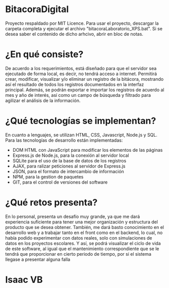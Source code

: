 # BitacoraDigital
Proyecto respaldado por MIT Licence. Para usar el proyecto, descargar la carpeta completa y ejecutar el archivo "bitacoraLaboratorio_XPS.bat". Si se desea saber el contenido de dicho arhcivo, abrir en bloc de notas.

# ¿En qué consiste?
De acuerdo a los requerimientos, está diseñado para que el servidor sea ejecutado de forma local, es decir, no tendrá acceso a internet. 
Permitirá crear, modificar, visualizar y/o eliminar un registro de la bitácora, mostrando así el resultado de todos los registros documentados en la interfaz principal. Además, se podrán exportar e importar los registros de acuerdo al mes y año de interés, así como un campo de búsqueda y filtrado para agilizar el análisis de la información.

# ¿Qué tecnologías se implementan?
En cuanto a lenguajes, se utilizan HTML, CSS, Javascript, Node.js y SQL. 
Para las tecnologías de desarrollo están implementadas:
+ DOM HTML con JavaScript para modificar los elementos de las páginas
+ Express.js de Node.js, para la conexión al servidor local
+ SQLite para el uso de la base de datos de los registros
+ AJAX, para ralizar peticiones al servidor de Express.js
+ JSON, para el formato de intercambio de información
+ NPM, para la gestion de paquetes
+ GIT, para el control de versiones del software

# ¿Qué retos presenta?
En lo personal, presenta un desafío muy grande, ya que me dará experiencia suficiente para tener una mejor organización y estructura del producto que se desea obtener.
También, me dará basto conocimiento en el desarrollo web y a trabajar tanto en el front como en el backend, lo cual, no había podido experimentar con datos reales, solo con simulaciones de datos en los proyectos escolares. Y así, se podrá visualizar el ciclo de vida de este software, al igual que el mantenimiento correspondiente que se le tendrá que proporcionar en cierto periodo de tiempo, por si el sistema llegase a presentar alguna falla
# Isaac VB
